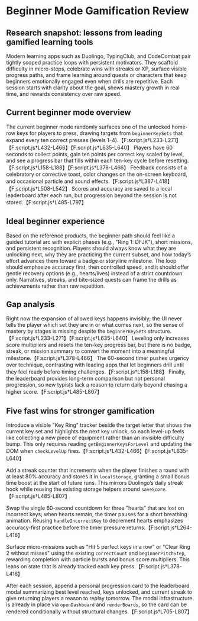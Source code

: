 # Beginner Mode Gamification Review

## Research snapshot: lessons from leading gamified learning tools
Modern learning apps such as Duolingo, TypingClub, and CodeCombat pair tightly scoped practice loops with persistent motivators. They scaffold difficulty in micro-steps, celebrate wins with streaks or XP, surface visible progress paths, and frame learning around quests or characters that keep beginners emotionally engaged even when drills are repetitive. Each session starts with clarity about the goal, shows mastery growth in real time, and rewards consistency over raw speed.

## Current beginner mode overview
The current beginner mode randomly surfaces one of the unlocked home-row keys for players to press, drawing targets from `beginnerKeySets` that expand every ten correct presses (levels 1–4).【F:script.js†L233-L271】【F:script.js†L432-L466】【F:script.js†L635-L640】 Players have 60 seconds to collect points, gain ten points per correct key scaled by level, and see a progress bar that fills within each ten-key cycle before resetting.【F:script.js†L158-L188】【F:script.js†L378-L466】 Feedback consists of a celebratory or corrective toast, color changes on the on-screen keyboard, and occasional particle and sound effects.【F:script.js†L387-L418】【F:script.js†L508-L542】 Scores and accuracy are saved to a local leaderboard after each run, but progression beyond the session is not stored.【F:script.js†L485-L797】 

## Ideal beginner experience
Based on the reference products, the beginner path should feel like a guided tutorial arc with explicit phases (e.g., "Ring 1: DFJK"), short missions, and persistent recognition. Players should always know what they are unlocking next, why they are practicing the current subset, and how today’s effort advances them toward a badge or storyline milestone. The loop should emphasize accuracy first, then controlled speed, and it should offer gentle recovery options (e.g., hearts/lives) instead of a strict countdown only. Narratives, streaks, and bite-sized quests can frame the drills as achievements rather than raw repetition.

## Gap analysis
Right now the expansion of allowed keys happens invisibly; the UI never tells the player which set they are in or what comes next, so the sense of mastery by stages is missing despite the `beginnerKeySets` structure.【F:script.js†L233-L271】【F:script.js†L635-L640】 Leveling only increases score multipliers and resets the ten-key progress bar, but there is no badge, streak, or mission summary to convert the moment into a meaningful milestone.【F:script.js†L378-L466】 The 60-second timer pushes urgency over technique, contrasting with leading apps that let beginners drill until they feel ready before timing challenges.【F:script.js†L158-L188】 Finally, the leaderboard provides long-term comparison but not personal progression, so new typists lack a reason to return daily beyond chasing a higher score.【F:script.js†L485-L807】

## Five fast wins for stronger gamification
Introduce a visible "Key Ring" tracker beside the target letter that shows the current key set and highlights the next key unlock, so each level-up feels like collecting a new piece of equipment rather than an invisible difficulty bump. This only requires reading `getBeginnerKeysForLevel` and updating the DOM when `checkLevelUp` fires.【F:script.js†L432-L466】【F:script.js†L635-L640】

Add a streak counter that increments when the player finishes a round with at least 80% accuracy and stores it in `localStorage`, granting a small bonus time boost at the start of future runs. This mirrors Duolingo’s daily streak hook while reusing the existing storage helpers around `saveScore`.【F:script.js†L485-L807】

Swap the single 60-second countdown for three "hearts" that are lost on incorrect keys; when hearts remain, the timer pauses for a short breathing animation. Reusing `handleIncorrectKey` to decrement hearts emphasizes accuracy-first practice before the timer pressure returns.【F:script.js†L264-L418】

Surface micro-missions such as "Hit 5 perfect keys in a row" or "Clear Ring 2 without misses" using the existing `correctCount` and `beginnerPitchStep`, rewarding completion with particle bursts and bonus score multipliers. This leans on state that is already tracked each key press.【F:script.js†L378-L418】

After each session, append a personal progression card to the leaderboard modal summarizing best level reached, keys unlocked, and current streak to give returning players a reason to replay tomorrow. The modal infrastructure is already in place via `openDashboard` and `renderBoards`, so the card can be rendered conditionally without structural changes.【F:script.js†L705-L807】
